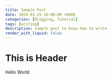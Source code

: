 ```yaml
---
title: Sample Post
date: 2024-03-25 16:00:00 +0800
categories: [Blogging, Tutorial]
tags: [writing]
description: sample post to know how to write
render_with_liquid: false
---
```


# This is Header
Hello World
